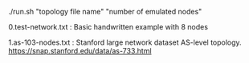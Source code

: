 ./run.sh "topology file name" "number of emulated nodes"

0.test-network.txt : 
Basic handwritten example with 8 nodes

1.as-103-nodes.txt : 
Stanford large network dataset AS-level topology. https://snap.stanford.edu/data/as-733.html